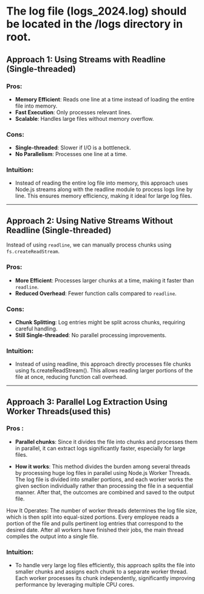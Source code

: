 # The log file (logs_2024.log) should be located in the /logs directory in root.

## Approach 1: Using Streams with Readline (Single-threaded)

### Pros:

- **Memory Efficient**: Reads one line at a time instead of loading the entire file into memory.
- **Fast Execution**: Only processes relevant lines.
- **Scalable**: Handles large files without memory overflow.

### Cons:

- **Single-threaded**: Slower if I/O is a bottleneck.
- **No Parallelism**: Processes one line at a time.

### Intuition:
 - Instead of reading the entire log file into memory, this approach uses Node.js streams along with the readline module to process logs line by line. This ensures memory efficiency, making it ideal for large log files.

---

## Approach 2: Using Native Streams Without Readline (Single-threaded)

Instead of using `readline`, we can manually process chunks using `fs.createReadStream`.

### Pros:

- **More Efficient**: Processes larger chunks at a time, making it faster than `readline`.
- **Reduced Overhead**: Fewer function calls compared to `readline`.

### Cons:

- **Chunk Splitting**: Log entries might be split across chunks, requiring careful handling.
- **Still Single-threaded**: No parallel processing improvements.

### Intuition:
 - Instead of using readline, this approach directly processes file chunks using fs.createReadStream(). This allows reading larger portions of the file at once, reducing function call overhead.

---

## Approach 3: Parallel Log Extraction Using Worker Threads(used this)

### Pros :

- **Parallel chunks**: Since it divides the file into chunks and processes them in parallel, it can extract logs significantly faster, especially for large files.

- **How it works**: This method divides the burden among several threads by processing huge log files in parallel using Node.js Worker Threads. The log file is divided into smaller portions, and each worker works the given section individually rather than processing the file in a sequential manner. After that, the outcomes are combined and saved to the output file.

How It Operates: The number of worker threads determines the log file size, which is then split into equal-sized portions.
Every employee reads a portion of the file and pulls pertinent log entries that correspond to the desired date.
After all workers have finished their jobs, the main thread compiles the output into a single file.

### Intuition:
 - To handle very large log files efficiently, this approach splits the file into smaller chunks and assigns each chunk to a separate worker thread. Each worker processes its chunk independently, significantly improving performance by leveraging multiple CPU cores.
